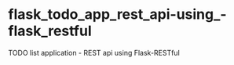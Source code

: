 # flask_todo_app_rest_api-using_-flask_restful
TODO list application - REST api using Flask-RESTful
